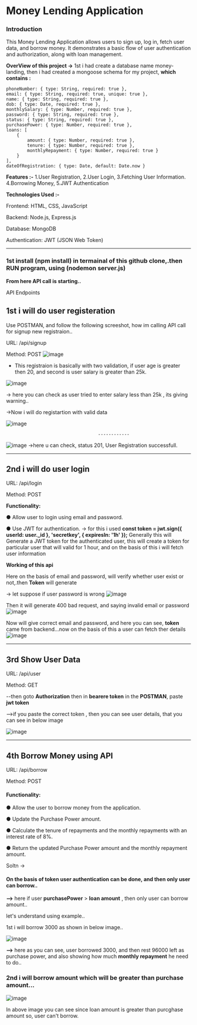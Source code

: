 # **Money Lending Application**
### Introduction
This Money Lending Application allows users to sign up, log in, fetch user data, and borrow money. It demonstrates a basic flow of user authentication and authorization, along with loan management.


**OverView of this project ->** 1st i had create a database name money-landing, then i had created a mongoose schema for my project, **which contains :**    


    phoneNumber: { type: String, required: true },
    email: { type: String, required: true, unique: true },
    name: { type: String, required: true },
    dob: { type: Date, required: true },
    monthlySalary: { type: Number, required: true },
    password: { type: String, required: true },
    status: { type: String, required: true },
    purchasePower: { type: Number, required: true },
    loans: [
        {
            amount: { type: Number, required: true },
            tenure: { type: Number, required: true },
            monthlyRepayment: { type: Number, required: true }
        }
    ],
    dateOfRegistration: { type: Date, default: Date.now }

**Features :-** 1.User Registration, 2.User Login, 3.Fetching User Information. 4.Borrowing Money, 5.JWT Authentication

**Technologies Used :-**

Frontend: HTML, CSS, JavaScript


Backend: Node.js, Express.js


Database: MongoDB


Authentication: JWT (JSON Web Token)

---
### 1st install (npm install) in termainal of this github clone,.then RUN program, using (nodemon server.js)

**From here API call is starting..**

API Endpoints


## **1st i will do user registeration** 

Use POSTMAN, and follow the following screeshot, how im calling API call for signup new registraion..

URL: /api/signup

Method: POST
![image](https://github.com/user-attachments/assets/05c511c6-664f-4c18-86af-2bc49bfd6325)
- This registraion is basically with two validation, if user age is greater then 20, and second is user salary is greater than 25k.

![image](https://github.com/user-attachments/assets/afaf34b7-5e24-4ac3-b04b-b33596bd036b)


-> here you can check as user tried to enter salary less than 25k , its giving warning..

->Now i will do registartion with valid data


![image](https://github.com/user-attachments/assets/4d70d9bf-2a09-418c-a9d7-b604986b08c8)


                                       ------------
![image](https://github.com/user-attachments/assets/f63b5b91-1997-4654-97c3-b0337843fbdf)
->here u can check, status 201, User Registration successfull.

---
## **2nd i will do user login** 
URL: /api/login

Method: POST

**Functionality:** 


● Allow user to login using email and password.


● Use JWT for authentication.   -> for this i used  **const token = jwt.sign({ userId: user._id }, 'secretkey', { expiresIn: '1h' });**
Generally this will  Generate a JWT token for the authenticated user, this will create a token for particular user that will valid for 1 hour, and on the basis of this i will fetch user information


**Working of this api**

Here on the basis of email and password, will verify whether user exist or not,.then **Token** will generate


-> let suppose if user password is wrong
![image](https://github.com/user-attachments/assets/dfb75222-5b51-4178-8f6d-4a6a00e50345)

Then it will generate 400 bad request, and saying invalid email or password
![image](https://github.com/user-attachments/assets/95110ac4-7e85-422b-86d6-03d8272ff8cb)


Now will give correct email and password, and here you can see, **token** came from backend...now on the basis of this a user can fetch ther details
![image](https://github.com/user-attachments/assets/29a743f7-f1b1-4e2b-b152-3007bbf9602f)


___

## **3rd Show User Data**

URL: /api/user

Method: GET

--then goto **Authorization** then in **bearere token** in the **POSTMAN**, paste **jwt token**

-->if you paste the correct token , then you can see user details, that you can see in below image

![image](https://github.com/user-attachments/assets/cfddfea8-8463-4e72-94da-dfe9ce20f820)


---

## **4th Borrow Money using API**

URL: /api/borrow

Method: POST


#### **Functionality:**


● Allow the user to borrow money from the application.


● Update the Purchase Power amount.


● Calculate the tenure of repayments and the monthly repayments with an interest rate of 8%.


● Return the updated Purchase Power amount and the monthly repayment amount.


Soltn ->


#### On the basis of **token** user authentication can be done, and then only user can borrow..


**-->** here if user **purchasePower** > **loan amount** , then only user can borrow amount..


let's understand using example..


1st i will borrow 3000 as shown in below image..


![image](https://github.com/user-attachments/assets/c5665f92-dc74-4585-8002-759e3b77abd2)


**-->** here as you can see, user borrowed 3000, and then rest 96000 left as purchase power,  and also showing how much **monthly repayment** he need to do..


### 2nd i will borrow amount which will be greater than purchase amount...


![image](https://github.com/user-attachments/assets/f1afbc45-f8b6-4cab-b7d5-e42a25694476)


In above image you can see since loan amount is greater than purcghase amount so, user can't borrow.











